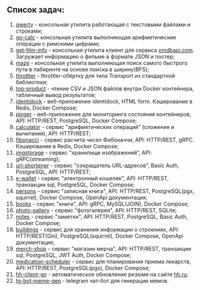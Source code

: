 ## Список задач:

1. [qwerty](./qwerty) - консольная утилита работающая с текстовыми файлами и строками;
2. [go-calc](./go-calc) - консольная утилита выполняющая арифметические операции с римскими цифрами;
3. [get-film-info](./get-film-info) - консольная утилита клиент для сервиса [omdbapi.com](http://www.omdbapi.com/). Загружает информацию о фильме в формате JSON и постер;
4. [maze](./maze) - консольная утилита выполняющая поиск самого быстрого пути в лабиринте на основе поиска в ширину(BFS);
5. [throttler](./throttler) - throttler-обёртку для типа Transport из стандартной библиотеки;
6. [top-product](./top-product) - чтение CSV и JSON файлов внутри Docker контейнера, табличный вывод результатов;
7. [identidock](./identidock) -  веб-приложение identidock, HTML form. Кэширование в Redis, Docker Compose;
8. [pinger](./pinger) - веб-приложение для мониторинга состояния контейнеров, API: HTTP/REST, PostgreSQL, Docker Compose;
9. [calculator](./calculator) - сервис "арифметических операций" (сложения и вычитания), API: HTTP/REST;
10. [fibonacci](./fibonacci) - сервис расчета чисел Фибоначчи, API: HTTP/REST, gRPC. Кэширование в Redis, Docker Compose;
11. [imgstorage](./imgstorage) - сервис "хранилище изображений", API: gRPC(streaming);
12. [url-shortener](./url-shortener) - сервис "сокращатель URL-адресов", Basic Auth, PostgreSQL, API: HTTP/REST;
13. [e-wallet](./e-wallet) - сервис "электронный кошелек", API: HTTP/REST, транзакции sql, PostgreSQL, Docker Compose;
14. [persons](./persons) - сервис "записная книга", API: HTTP/REST, PostgreSQL(pgx, squirrel), Docker Compose, OpenApi документация;
15. [books](./books) - сервис "книги", API: gRPC, MySQL(JOIN), Docker Compose;
16. [photo-gallery](./photo-gallery) - сервис "фотогалерея", API: HTTP/REST, SQLite;
17. [notes](./notes) - сервис "заметки", API: HTTP/REST, PostgreSQL, Basic Auth, Docker Compose;
18. [buildings](./buildings) - сервис для хранения информации о строениях, API: HTTP/REST(Gin), PostgreSQL(squirrel), Docker Compose, OpenApi документация;
19. [merch-shop](./merch-shop) - сервис "магазин мерча", API: HTTP/REST, транзакции sql, PostgreSQL, JWT Auth, Docker Compose;
20. [medication-scheduler](./medication-scheduler) - сервис для планирования приема лекарств, API: HTTP/REST, PostgreSQL(pgx), Docker Compose;
21. [hh-client-go](./hh-client-go) - автоматическое обновление резюме на сайте [hh.ru](https://hh.ru/);
22. [tg-bot-meme-gen](./tg-bot-meme-gen) - telegram чат-бот для генерации мемов.
